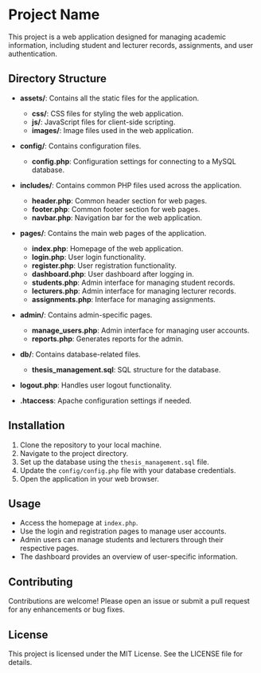 # Project Name

This project is a web application designed for managing academic information, including student and lecturer records, assignments, and user authentication.

## Directory Structure

- **assets/**: Contains all the static files for the application.
  - **css/**: CSS files for styling the web application.
  - **js/**: JavaScript files for client-side scripting.
  - **images/**: Image files used in the web application.

- **config/**: Contains configuration files.
  - **config.php**: Configuration settings for connecting to a MySQL database.

- **includes/**: Contains common PHP files used across the application.
  - **header.php**: Common header section for web pages.
  - **footer.php**: Common footer section for web pages.
  - **navbar.php**: Navigation bar for the web application.

- **pages/**: Contains the main web pages of the application.
  - **index.php**: Homepage of the web application.
  - **login.php**: User login functionality.
  - **register.php**: User registration functionality.
  - **dashboard.php**: User dashboard after logging in.
  - **students.php**: Admin interface for managing student records.
  - **lecturers.php**: Admin interface for managing lecturer records.
  - **assignments.php**: Interface for managing assignments.

- **admin/**: Contains admin-specific pages.
  - **manage_users.php**: Admin interface for managing user accounts.
  - **reports.php**: Generates reports for the admin.

- **db/**: Contains database-related files.
  - **thesis_management.sql**: SQL structure for the database.

- **logout.php**: Handles user logout functionality.

- **.htaccess**: Apache configuration settings if needed.

## Installation

1. Clone the repository to your local machine.
2. Navigate to the project directory.
3. Set up the database using the `thesis_management.sql` file.
4. Update the `config/config.php` file with your database credentials.
5. Open the application in your web browser.

## Usage

- Access the homepage at `index.php`.
- Use the login and registration pages to manage user accounts.
- Admin users can manage students and lecturers through their respective pages.
- The dashboard provides an overview of user-specific information.

## Contributing

Contributions are welcome! Please open an issue or submit a pull request for any enhancements or bug fixes.

## License

This project is licensed under the MIT License. See the LICENSE file for details.
